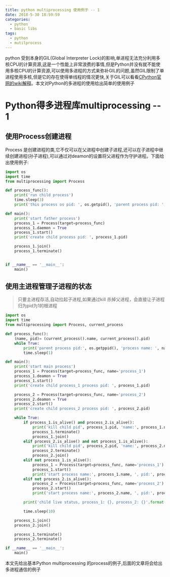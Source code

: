 ```yaml
---
title: python multiprocessing 使用例子 -- 1
date: 2018-5-30 18:59:59
categories:
  - python
  - basic libs
tags:
  - python
  - mutilprocess
---
```


python 受到本身的GIL(Global Interpreter Lock)的影响,单进程无法充分利用多核CPU的计算资源,这是一个性能上非常浪费的事情,但是Python并没有就不能使用多核CPU的计算资源,可以使用多进程的方式来弥补GIL的问题,虽然GIL限制了单进程使用多核,但是它的存在使得单线程的情况更快,关于GIL可以看看[CPython官网的wiki解释](https://wiki.python.org/moin/GlobalInterpreterLock)。本文对Python的多进程的使用给出简单的使用例子

<!-- more -->

# Python得多进程库multiprocessing -- 1

## 使用Process创建进程

Process 是创建进程的类,它不仅可以在父进程中创建子进程,还可以在子进程中继续创建进程(孙子进程),可以通过对deamon的设置将父进程作为守护进程。下面给出使用例子:

```python
import os
import time
from multiprocessing import Process

def process_func():
    print('run child process')
    time.sleep(3)
    print('this process os pid: ', os.getpid(), 'parent process pid: ',os.getppid())

def main():
    print('start father process')
    process_1 = Process(target=process_func)
    process_1.daemon = True
    process_1.start()
    print('create child process pid: ', process_1.pid)

    process_1.join()
    process_1.terminate()


if __name__ == '__main__':
    main()
```

## 使用主进程管理子进程的状态

> 只要主进程存活,自动拉起子进程,如果通过kill 杀掉父进程，会直接让子进程归为pid为1的根进程

```python
import os
import time
from multiprocessing import Process, current_process

def process_func():
    (name, pid)= (current_process().name, current_process().pid)
    while True:
        print('parent process pid:', os.getppid(), 'process name: ', name, 'process pid', pid, 'status:', current_process().is_alive())
        time.sleep(1)

def main():
    print('start main process')
    process_1 = Process(target=process_func, name='process_1')
    process_1.deamon = True
    process_1.start()
    print('create child process_1 process pid: ', process_1.pid)

    process_2 = Process(target=process_func, name='process_2')
    process_2.deamon = True
    process_2.start()
    print('create child process_2 process pid: ', process_2.pid)

    while True:
        if process_1.is_alive() and process_2.is_alive():
            print('kill child pid', process_1.pid, 'name:', process_1.name)
            process_1.terminate()
            process_1.join()
        elif process_2.is_alive() and not process_1.is_alive():
            print('kill child pid', process_2.pid, 'name:', process_2.name)
            process_2.terminate()
            process_2.join()
        elif not process_1.is_alive():
            process_1 = Process(target=process_func, name='process_1')
            process_1.start()
            print('start process name:', process_1.name, ', pid:', process_1.pid)
        elif not process_2.is_alive():
            process_2 = Process(target=process_func, name='process_2')
            process_2.start()
            print('start process name:', process_2.name, ', pid:', process_2.pid)

        print('child live status, process_1: {}, process_2: {}'.format(process_1.is_alive(), process_2.is_alive()))

        time.sleep(10)

    process_1.join()
    process_2.join()

    process_1.terminate()
    process_2.terminate()

if __name__ == '__main__':
    main()
```

本文先给出基本Python multiprocessing 的process的例子,后面的文章将会给出多进程通信的例子

